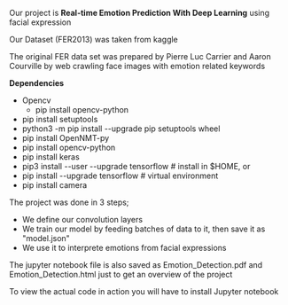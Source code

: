 Our project is **Real-time Emotion Prediction With Deep Learning** using facial expression

Our Dataset (FER2013) was taken from kaggle

The original FER data set was prepared by Pierre Luc Carrier and Aaron Courville by web crawling face images with emotion related keywords 



**Dependencies**
- Opencv
    - pip install opencv-python
- pip install setuptools
- python3 -m pip install --upgrade pip setuptools wheel
- pip install OpenNMT-py
- pip install opencv-python
- pip install keras
- pip3 install --user --upgrade tensorflow  # install in $HOME, or
- pip install --upgrade tensorflow # virtual environment
- pip install camera



The project was done in 3 steps;
- We define our convolution layers
- We train our model by feeding batches of data to it, then save it as "model.json"
- We use it to interprete emotions from facial expressions


The jupyter notebook file is also saved as Emotion_Detection.pdf and Emotion_Detection.html just to get an overview of the project

To view the actual code in action you will have to install Jupyter notebook


